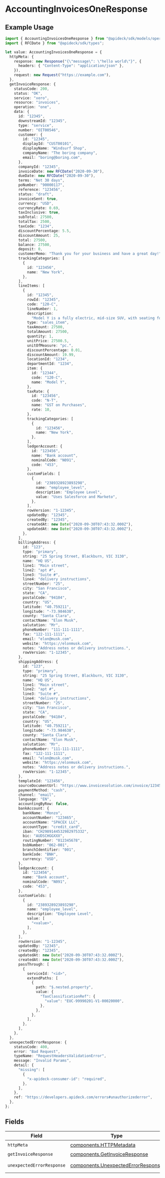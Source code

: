 # AccountingInvoicesOneResponse

## Example Usage

```typescript
import { AccountingInvoicesOneResponse } from "@apideck/sdk/models/operations";
import { RFCDate } from "@apideck/sdk/types";

let value: AccountingInvoicesOneResponse = {
  httpMeta: {
    response: new Response("{\"message\": \"hello world\"}", {
      headers: { "Content-Type": "application/json" },
    }),
    request: new Request("https://example.com"),
  },
  getInvoiceResponse: {
    statusCode: 200,
    status: "OK",
    service: "xero",
    resource: "invoices",
    operation: "one",
    data: {
      id: "12345",
      downstreamId: "12345",
      type: "service",
      number: "OIT00546",
      customer: {
        id: "12345",
        displayId: "CUST00101",
        displayName: "Windsurf Shop",
        companyName: "The boring company",
        email: "boring@boring.com",
      },
      companyId: "12345",
      invoiceDate: new RFCDate("2020-09-30"),
      dueDate: new RFCDate("2020-09-30"),
      terms: "Net 30 days",
      poNumber: "90000117",
      reference: "123456",
      status: "draft",
      invoiceSent: true,
      currency: "USD",
      currencyRate: 0.69,
      taxInclusive: true,
      subTotal: 27500,
      totalTax: 2500,
      taxCode: "1234",
      discountPercentage: 5.5,
      discountAmount: 25,
      total: 27500,
      balance: 27500,
      deposit: 0,
      customerMemo: "Thank you for your business and have a great day!",
      trackingCategories: [
        {
          id: "123456",
          name: "New York",
        },
      ],
      lineItems: [
        {
          id: "12345",
          rowId: "12345",
          code: "120-C",
          lineNumber: 1,
          description:
            "Model Y is a fully electric, mid-size SUV, with seating for up to seven, dual motor AWD and unparalleled protection.",
          type: "sales_item",
          taxAmount: 27500,
          totalAmount: 27500,
          quantity: 1,
          unitPrice: 27500.5,
          unitOfMeasure: "pc.",
          discountPercentage: 0.01,
          discountAmount: 19.99,
          locationId: "1234",
          departmentId: "1234",
          item: {
            id: "12344",
            code: "120-C",
            name: "Model Y",
          },
          taxRate: {
            id: "123456",
            code: "N-T",
            name: "GST on Purchases",
            rate: 10,
          },
          trackingCategories: [
            {
              id: "123456",
              name: "New York",
            },
          ],
          ledgerAccount: {
            id: "123456",
            name: "Bank account",
            nominalCode: "N091",
            code: "453",
          },
          customFields: [
            {
              id: "2389328923893298",
              name: "employee_level",
              description: "Employee Level",
              value: "Uses Salesforce and Marketo",
            },
          ],
          rowVersion: "1-12345",
          updatedBy: "12345",
          createdBy: "12345",
          createdAt: new Date("2020-09-30T07:43:32.000Z"),
          updatedAt: new Date("2020-09-30T07:43:32.000Z"),
        },
      ],
      billingAddress: {
        id: "123",
        type: "primary",
        string: "25 Spring Street, Blackburn, VIC 3130",
        name: "HQ US",
        line1: "Main street",
        line2: "apt #",
        line3: "Suite #",
        line4: "delivery instructions",
        streetNumber: "25",
        city: "San Francisco",
        state: "CA",
        postalCode: "94104",
        country: "US",
        latitude: "40.759211",
        longitude: "-73.984638",
        county: "Santa Clara",
        contactName: "Elon Musk",
        salutation: "Mr",
        phoneNumber: "111-111-1111",
        fax: "122-111-1111",
        email: "elon@musk.com",
        website: "https://elonmusk.com",
        notes: "Address notes or delivery instructions.",
        rowVersion: "1-12345",
      },
      shippingAddress: {
        id: "123",
        type: "primary",
        string: "25 Spring Street, Blackburn, VIC 3130",
        name: "HQ US",
        line1: "Main street",
        line2: "apt #",
        line3: "Suite #",
        line4: "delivery instructions",
        streetNumber: "25",
        city: "San Francisco",
        state: "CA",
        postalCode: "94104",
        country: "US",
        latitude: "40.759211",
        longitude: "-73.984638",
        county: "Santa Clara",
        contactName: "Elon Musk",
        salutation: "Mr",
        phoneNumber: "111-111-1111",
        fax: "122-111-1111",
        email: "elon@musk.com",
        website: "https://elonmusk.com",
        notes: "Address notes or delivery instructions.",
        rowVersion: "1-12345",
      },
      templateId: "123456",
      sourceDocumentUrl: "https://www.invoicesolution.com/invoice/123456",
      paymentMethod: "cash",
      channel: "email",
      language: "EN",
      accountingByRow: false,
      bankAccount: {
        bankName: "Monzo",
        accountNumber: "123465",
        accountName: "SPACEX LLC",
        accountType: "credit_card",
        iban: "CH2989144532982975332",
        bic: "AUDSCHGGXXX",
        routingNumber: "012345678",
        bsbNumber: "062-001",
        branchIdentifier: "001",
        bankCode: "BNH",
        currency: "USD",
      },
      ledgerAccount: {
        id: "123456",
        name: "Bank account",
        nominalCode: "N091",
        code: "453",
      },
      customFields: [
        {
          id: "2389328923893298",
          name: "employee_level",
          description: "Employee Level",
          value: [
            "<value>",
          ],
        },
      ],
      rowVersion: "1-12345",
      updatedBy: "12345",
      createdBy: "12345",
      updatedAt: new Date("2020-09-30T07:43:32.000Z"),
      createdAt: new Date("2020-09-30T07:43:32.000Z"),
      passThrough: [
        {
          serviceId: "<id>",
          extendPaths: [
            {
              path: "$.nested.property",
              value: {
                "TaxClassificationRef": {
                  "value": "EUC-99990201-V1-00020000",
                },
              },
            },
          ],
        },
      ],
    },
  },
  unexpectedErrorResponse: {
    statusCode: 400,
    error: "Bad Request",
    typeName: "RequestHeadersValidationError",
    message: "Invalid Params",
    detail: {
      "missing": [
        {
          "x-apideck-consumer-id": "required",
        },
      ],
    },
    ref: "https://developers.apideck.com/errors#unauthorizederror",
  },
};
```

## Fields

| Field                                                                                    | Type                                                                                     | Required                                                                                 | Description                                                                              |
| ---------------------------------------------------------------------------------------- | ---------------------------------------------------------------------------------------- | ---------------------------------------------------------------------------------------- | ---------------------------------------------------------------------------------------- |
| `httpMeta`                                                                               | [components.HTTPMetadata](../../models/components/httpmetadata.md)                       | :heavy_check_mark:                                                                       | N/A                                                                                      |
| `getInvoiceResponse`                                                                     | [components.GetInvoiceResponse](../../models/components/getinvoiceresponse.md)           | :heavy_minus_sign:                                                                       | Invoice                                                                                  |
| `unexpectedErrorResponse`                                                                | [components.UnexpectedErrorResponse](../../models/components/unexpectederrorresponse.md) | :heavy_minus_sign:                                                                       | Unexpected error                                                                         |